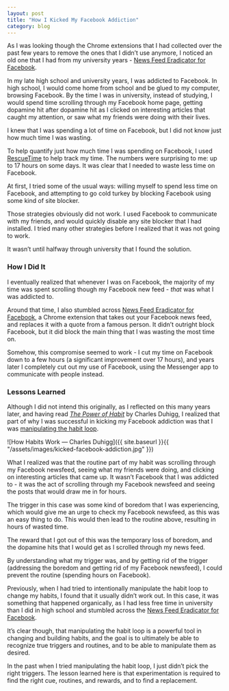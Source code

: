```yaml
---
layout: post
title: "How I Kicked My Facebook Addiction"
category: blog
---
```


As I was looking though the Chrome extensions that I had collected over the past few years to remove the ones that I didn’t use anymore, I noticed an old one that I had from my university years - [News Feed Eradicator for Facebook](https://chrome.google.com/webstore/detail/news-feed-eradicator-for/fjcldmjmjhkklehbacihaiopjklihlgg?hl=en).

In my late high school and university years, I was addicted to Facebook. In high school, I would come home from school and be glued to my computer, browsing Facebook. By the time I was in university, instead of studying, I would spend time scrolling through my Facebook home page, getting dopamine hit after dopamine hit as I clicked on interesting articles that caught my attention, or saw what my friends were doing with their lives.

I knew that I was spending a lot of time on Facebook, but I did not know just how much time I was wasting.

To help quantify just how much time I was spending on Facebook, I used [RescueTime](https://www.rescuetime.com/) to help track my time. The numbers were surprising to me: up to 17 hours on some days. It was clear that I needed to waste less time on Facebook.

At first, I tried some of the usual ways: willing myself to spend less time on Facebook, and attempting to go cold turkey by blocking Facebook using some kind of site blocker.

Those strategies obviously did not work. I used Facebook to communicate with my friends, and would quickly disable any site blocker that I had installed. I tried many other strategies before I realized that it was not going to work.

It wasn’t until halfway through university that I found the solution.

### How I Did It

I eventually realized that whenever I was on Facebook, the majority of my time was spent scrolling though my Facebook new feed - *that* was what I was addicted to.

Around that time, I also stumbled across [News Feed Eradicator for Facebook](https://chrome.google.com/webstore/detail/news-feed-eradicator-for/fjcldmjmjhkklehbacihaiopjklihlgg?hl=en), a Chrome extension that takes out your Facebook news feed, and replaces it with a quote from a famous person. It didn’t outright block Facebook, but it did block the main thing that I was wasting the most time on.

Somehow, this compromise seemed to work - I cut my time on Facebook down to a few hours (a significant improvement over 17 hours), and years later I completely cut out my use of Facebook, using the Messenger app to communicate with people instead.

### Lessons Learned

Although I did not intend this originally, as I reflected on this many years later, and having read *[The Power of Habit](https://charlesduhigg.com/the-power-of-habit/)* by Charles Duhigg, I realized that part of why I was successful in kicking my Facebook addiction was that I was [manipulating the habit loop](https://charlesduhigg.com/how-habits-work/).

![How Habits Work — Charles Duhigg]({{ site.baseurl }}{{ "/assets/images/kicked-facebook-addiction.jpg" }})

What I realized was that the routine part of my habit was scrolling through my Facebook newsfeed, seeing what my friends were doing, and clicking on interesting articles that came up. It wasn’t Facebook that I was addicted to - it was the act of scrolling through my Facebook newsfeed and seeing the posts that would draw me in for hours.

The trigger in this case was some kind of boredom that I was experiencing, which would give me an urge to check my Facebook newsfeed, as this was an easy thing to do. This would then lead to the routine above, resulting in hours of wasted time.

The reward that I got out of this was the temporary loss of boredom, and the dopamine hits that I would get as I scrolled through my news feed.

By understanding what my trigger was, and by getting rid of the trigger (addressing the boredom and getting rid of my Facebook newsfeed), I could prevent the routine (spending hours on Facebook).

Previously, when I had tried to intentionally manipulate the habit loop to change my habits, I found that it usually didn’t work out. In this case, it was something that happened organically, as I had less free time in university than I did in high school and stumbled across the [News Feed Eradicator for Facebook](https://chrome.google.com/webstore/detail/news-feed-eradicator-for/fjcldmjmjhkklehbacihaiopjklihlgg?hl=en).

It’s clear though, that manipulating the habit loop is a powerful tool in changing and building habits, and the goal is to ultimately be able to recognize true triggers and routines, and to be able to manipulate them as desired.

In the past when I tried manipulating the habit loop, I just didn’t pick the right triggers. The lesson learned here is that experimentation is required to find the right cue, routines, and rewards, and to find a replacement.
